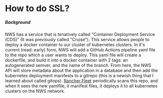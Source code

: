 # How to do SSL?

##### Background
NWS has a service that is tenatively called "Container Deployment Service (CDS)" (It was previously called "Cruise"). This service allows people to deploy a docker container to our cluster of kubernetes clusters. In it's current (read: early) form, NWS will add a GitHub Actions pipeline yaml file to the repo which a user wants to deploy. This yaml file will create a dockerfile, and build it into a docker container with 2 tags: an autogenerated semver, and the name of the branch. From here, the NWS APi will store metadata about the application in a database and then add the kubernetes deployment manifests to a gitrepo (this is a newish thing that I learned about called gitops). [Rancher Fleet](https://fleet.rancher.io/) periodically scans this repo, and when it sees the new yamlfile, it manifest files, it deploys it to all kubernetes clusters on the NWS network. 
